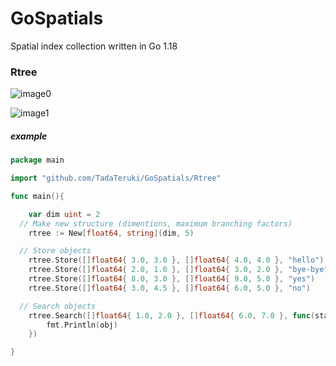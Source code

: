 # GoSpatials
Spatial index collection written in Go 1.18


### Rtree


![image0](https://user-images.githubusercontent.com/69315285/158785147-b04547d4-63e7-4661-973c-02df481ae6ef.png)

![image1](https://user-images.githubusercontent.com/69315285/158785148-09387ba9-7c98-4903-8662-e13d28cd80ac.png)

##### example

```go
package main

import "github.com/TadaTeruki/GoSpatials/Rtree"

func main(){

	var dim uint = 2
  // Make new structure (dimentions, maximum branching factors)
	rtree := New[float64, string](dim, 5)

  // Store objects
	rtree.Store([]float64{ 3.0, 3.0 }, []float64{ 4.0, 4.0 }, "hello")
	rtree.Store([]float64{ 2.0, 1.0 }, []float64{ 3.0, 2.0 }, "bye-bye")
	rtree.Store([]float64{ 8.0, 3.0 }, []float64{ 9.0, 5.0 }, "yes")
	rtree.Store([]float64{ 3.0, 4.5 }, []float64{ 6.0, 5.0 }, "no")

  // Search objects
	rtree.Search([]float64{ 1.0, 2.0 }, []float64{ 6.0, 7.0 }, func(start, end []float64, obj string){
		fmt.Println(obj)
	})

}

```
